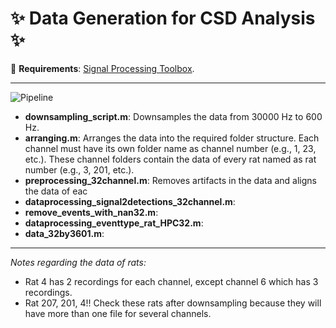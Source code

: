 # :sparkles: Data Generation for CSD Analysis :sparkles:
:pushpin: **Requirements**: [Signal Processing Toolbox](https://www.mathworks.com/products/signal.html).

------------------------------------

![Pipeline](https://github.com/pelinozsezer/CBD/blob/main/Acute/Current-Source-Density-Analysis-(CSD)/data-processing-32-channels/pipeline.png)

- **downsampling_script.m**: Downsamples the data from 30000 Hz to 600 Hz.
- **arranging.m**: Arranges the data into the required folder structure. Each channel must have its own folder name as channel number (e.g., 1, 23, etc.). These channel folders contain the data of every rat named as rat number (e.g., 3, 201, etc.).
- **preprocessing_32channel.m**: Removes artifacts in the data and aligns the data of eac
- **dataprocessing_signal2detections_32channel.m**:
- **remove_events_with_nan32.m**:
- **dataprocessing_eventtype_rat_HPC32.m**:
- **data_32by3601.m**:

------------------------------------
*Notes regarding the data of rats:* 
- Rat 4 has 2 recordings for each channel, except channel 6 which has 3 recordings.
- Rat 207, 201, 4!! Check these rats after downsampling because they will have more than one file for several channels.
